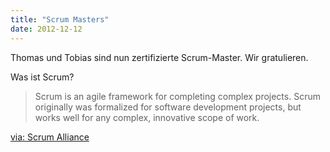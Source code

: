 ```yaml
---
title: "Scrum Masters"
date: 2012-12-12
---
```


Thomas und Tobias sind nun zertifizierte Scrum-Master. Wir gratulieren.

Was ist Scrum?

> Scrum is an agile framework for completing complex projects. Scrum originally was formalized for software development projects, but works well for any complex, innovative scope of work.

[via: Scrum Alliance](http://scrumalliance.org/)
